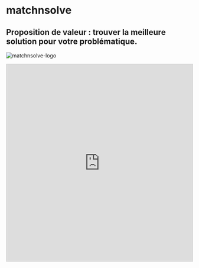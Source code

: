 # matchnsolve
## Proposition de valeur : trouver la meilleure solution pour votre problématique.

![matchnsolve-logo](https://user-images.githubusercontent.com/59448074/71786879-26b20680-3011-11ea-9963-2ea8aa174e29.png)

<iframe class="airtable-embed" src="https://airtable.com/embed/shrO1mFYnVvCvtQ2V?backgroundColor=yellow&viewControls=on" frameborder="0" onmousewheel="" width="100%" height="533" style="background: transparent; border: 1px solid #ccc;"></iframe>
